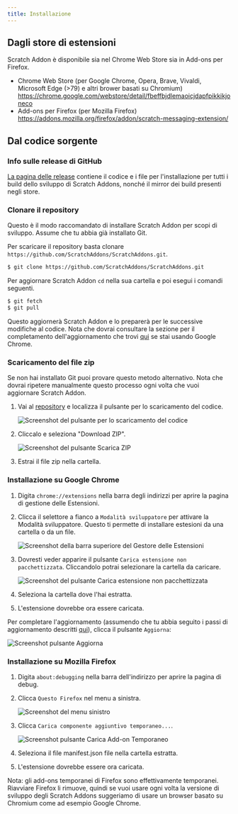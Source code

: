 ```yaml
---
title: Installazione
---
```


## Dagli store di estensioni

Scratch Addon è disponibile sia nel Chrome Web Store sia in Add-ons per Firefox.

- Chrome Web Store (per Google Chrome, Opera, Brave, Vivaldi, Microsoft Edge (>79) e altri brower basati su Chromium)  
  https://chrome.google.com/webstore/detail/fbeffbjdlemaoicjdapfpikkikjoneco  
- Add-ons per Firefox (per Mozilla Firefox)  
  https://addons.mozilla.org/firefox/addon/scratch-messaging-extension/  


## Dal codice sorgente

### Info sulle release di GitHub

[La pagina delle release](https://github.com/ScratchAddons/ScratchAddons/releases) contiene il codice e i file per l'installazione per tutti i build dello sviluppo di Scratch Addons, nonché il mirror dei build presenti negli store.

### Clonare il repository

Questo è il modo raccomandato di installare Scratch Addon per scopi di sviluppo. Assume che tu abbia già installato Git.

Per scaricare il repository basta clonare `https://github.com/ScratchAddons/ScratchAddons.git`.

```sh
$ git clone https://github.com/ScratchAddons/ScratchAddons.git
```
Per aggiornare Scratch Addon `cd` nella sua cartella e poi esegui i comandi seguenti.

```sh
$ git fetch
$ git pull
```

Questo aggiornerà Scratch Addon e lo preparerà per le successive modifiche al codice. Nota che dovrai consultare la sezione per il completamento dell'aggiornamento che trovi [qui](#install-on-google-chrome) se stai usando Google Chrome.


### Scaricamento del file zip

Se non hai installato Git puoi provare questo metodo alternativo. Nota che dovrai ripetere manualmente questo processo ogni volta che vuoi aggiornare Scratch Addon.

1. Vai al [repository](https://github.com/ScratchAddons/ScratchAddons) e localizza il pulsante per lo scaricamento del codice.

   ![Screenshot del pulsante per lo scaricamento del codice](/assets/img/docs/download-code-button.png)

2. Cliccalo e seleziona "Download ZIP".

   ![Screenshot del pulsante Scarica ZIP](/assets/img/docs/download-zipball-button.png)

3. Estrai il file zip nella cartella.

### Installazione su Google Chrome

1. Digita `chrome://extensions` nella barra degli indirizzi per aprire la pagina di gestione delle Estensioni.

2. Clicca il selettore a fianco a `Modalità sviluppatore` per attivare la Modalità sviluppatore. Questo ti permette di installare estesioni da una cartella o da un file.

   ![Screenshot della barra superiore del Gestore delle Estensioni](/assets/img/docs/developer-mode-toggle.png)

3. Dovresti veder apparire il pulsante `Carica estensione non pacchettizzata`. Cliccandolo potrai selezionare la cartella da caricare.

   ![Screenshot del pulsante Carica estensione non pacchettizzata](/assets/img/docs/load-unpacked-button.png)

4. Seleziona la cartella dove l'hai estratta.
5. L'estensione dovrebbe ora essere caricata.

Per completare l'aggiornamento (assumendo che tu abbia seguito i passi di aggiornamento descritti [qui](#cloning-the-repository)), clicca il pulsante `Aggiorna`:

![Screenshot pulsante Aggiorna](/assets/img/docs/update-button.png)


### Installazione su Mozilla Firefox

1. Digita `about:debugging` nella barra dell'indirizzo per aprire la pagina di debug.

2. Clicca `Questo Firefox` nel menu a sinistra.

   ![Screenshot del menu sinistro](/assets/img/docs/left-hand-menu.png)

4. Clicca `Carica componente aggiuntivo temporaneo...`.

   ![Screenshot pulsante Carica Add-on Temporaneo](/assets/img/docs/load-addon.png)

6. Seleziona il file manifest.json file nella cartella estratta.
7. L'estensione dovrebbe essere ora caricata.

Nota: gli add-ons temporanei di Firefox sono effettivamente temporanei. Riavviare Firefox li rimuove, quindi se vuoi usare ogni volta la versione di sviluppo degli Scratch Addons suggeriamo di usare un browser basato su Chromium come ad esempio Google Chrome.

